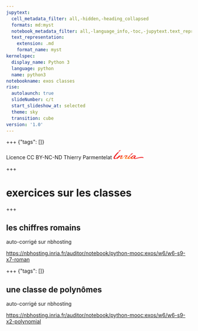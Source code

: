 ```yaml
---
jupytext:
  cell_metadata_filter: all,-hidden,-heading_collapsed
  formats: md:myst
  notebook_metadata_filter: all,-language_info,-toc,-jupytext.text_representation.jupytext_version,-jupytext.text_representation.format_version
  text_representation:
    extension: .md
    format_name: myst
kernelspec:
  display_name: Python 3
  language: python
  name: python3
notebookname: exos classes
rise:
  autolaunch: true
  slideNumber: c/t
  start_slideshow_at: selected
  theme: sky
  transition: cube
version: '1.0'
---
```


+++ {"tags": []}

<div class="licence">
<span>Licence CC BY-NC-ND</span>
<span>Thierry Parmentelat</span>
<span><img src="media/inria-25-alpha.png" /></span>
</div>

+++

# exercices sur les classes

+++

## les chiffres romains

auto-corrigé sur nbhosting

https://nbhosting.inria.fr/auditor/notebook/python-mooc:exos/w6/w6-s9-x7-roman

+++ {"tags": []}

## une classe de polynômes

auto-corrigé sur nbhosting

https://nbhosting.inria.fr/auditor/notebook/python-mooc:exos/w6/w6-s9-x2-polynomial
